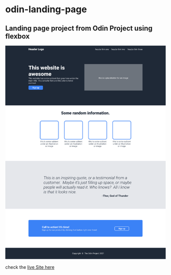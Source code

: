 # odin-landing-page

## Landing page project from Odin Project using flexbox

![sample image of the project](image/odin-project.png)

check the [live Site here](https://samzyconcepts.github.io/odin-landing-page/)
